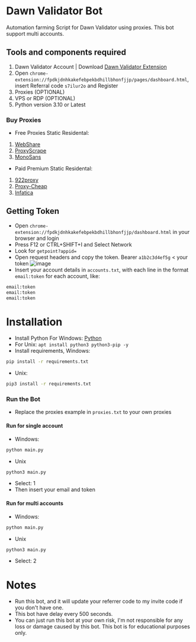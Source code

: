 # Dawn Validator Bot
Automation farming Script for Dawn Validator using proxies. This bot support multi accounts.
## Tools and components required
1. Dawn Validator Account | Download [Dawn Validator Extension](https://chromewebstore.google.com/detail/dawn-validator-chrome-ext/fpdkjdnhkakefebpekbdhillbhonfjjp)
2. Open ``chrome-extension://fpdkjdnhkakefebpekbdhillbhonfjjp/pages/dashboard.html``, insert Referral code ``s7ilur2o`` and Register
3. Proxies (OPTIONAL)
4. VPS or RDP (OPTIONAL)
5. Python version 3.10 or Latest
### Buy Proxies
- Free Proxies Static Residental: 
1. [WebShare](https://www.webshare.io/?referral_code=p7k7whpdu2jg)
2. [ProxyScrape](https://proxyscrape.com/?ref=odk1mmj)
3. [MonoSans](https://github.com/monosans/proxy-list)
- Paid Premium Static Residental:
1. [922proxy](https://www.922proxy.com/register?inviter_code=d03d4fed)
2. [Proxy-Cheap](https://app.proxy-cheap.com/r/JysUiH)
3. [Infatica](https://dashboard.infatica.io/aff.php?aff=544)
## Getting Token
- Open ``chrome-extension://fpdkjdnhkakefebpekbdhillbhonfjjp/dashboard.html`` in your browser and login
- Press F12 or CTRL+SHIFT+I and Select Network
- Look for ``getpoint?appid=``
- Open request headers and copy the token. Bearer ``a1b2c3d4ef5g`` < your token
![image](https://github.com/user-attachments/assets/2cf7d088-8ecb-4925-a470-5b398cb88e1f)
- Insert your account details in ``accounts.txt``, with each line in the format ``email:token`` for each account, like:
```bash
email:token
email:token
email:token
```
# Installation
- Install Python For Windows: [Python](https://www.python.org/ftp/python/3.13.0/python-3.13.0-amd64.exe)
- For Unix: ``apt install python3 python3-pip -y``
- Install requirements, Windows:
```bash
pip install -r requirements.txt
```
- Unix:
```bash
pip3 install -r requirements.txt
```
### Run the Bot
- Replace the proxies example in ```proxies.txt``` to your own proxies
#### Run for single account
- Windows:
```bash
python main.py
```
- Unix
```bash
python3 main.py
```
- Select: 1
- Then insert your email and token
#### Run for multi accounts
- Windows:
```bash
python main.py
```
- Unix
```bash
python3 main.py
```
- Select: 2
# Notes
- Run this bot, and it will update your referrer code to my invite code if you don't have one.
- This bot have delay every 500 seconds. 
- You can just run this bot at your own risk, I'm not responsible for any loss or damage caused by this bot. This bot is for educational purposes only.
